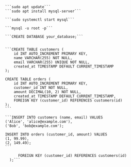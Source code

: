     ```sudo apt update```
    ```sudo apt install mysql-server```
    
    ```sudo systemctl start mysql```
    
    ```mysql -u root -p```
    
    ```CREATE DATABASE your_database;```


    ```CREATE TABLE customers (
        id INT AUTO_INCREMENT PRIMARY KEY,
        name VARCHAR(255) NOT NULL,
        email VARCHAR(255) UNIQUE NOT NULL,
        created_at TIMESTAMP DEFAULT CURRENT_TIMESTAMP
    );
    
    CREATE TABLE orders (
        id INT AUTO_INCREMENT PRIMARY KEY,
        customer_id INT NOT NULL,
        amount DECIMAL(10, 2) NOT NULL,
        created_at TIMESTAMP DEFAULT CURRENT_TIMESTAMP,
        FOREIGN KEY (customer_id) REFERENCES customers(id)
    );
    ```

    ```INSERT INTO customers (name, email) VALUES
    ('Alice', 'alice@example.com'),
    ('Bob', 'bob@example.com');
    
    INSERT INTO orders (customer_id, amount) VALUES
    (1, 99.99),
    (2, 149.49);
    ```
    
          FOREIGN KEY (customer_id) REFERENCES customers(id)
      );```

